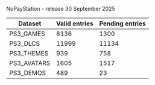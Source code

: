 NoPayStation - release 30 September 2025

|  Dataset  |Valid entries|Pending entries|
|-----------|-------------|---------------|
| PS3_GAMES |     8136    |      1300     |
|  PS3_DLCS |    11999    |     11134     |
| PS3_THEMES|     939     |      758      |
|PS3_AVATARS|     1605    |      1517     |
| PS3_DEMOS |     489     |       23      |